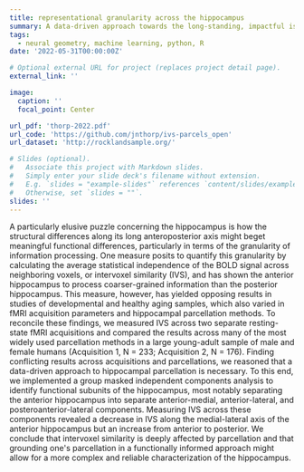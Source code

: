 ```yaml
---
title: representational granularity across the hippocampus
summary: A data-driven approach towards the long-standing, impactful issue of whether separate regions of the hippocampus naturally process representations at differing levels of granularity
tags:
  - neural geometry, machine learning, python, R
date: '2022-05-31T00:00:00Z'

# Optional external URL for project (replaces project detail page).
external_link: ''

image:
  caption: ''
  focal_point: Center

url_pdf: 'thorp-2022.pdf'
url_code: 'https://github.com/jnthorp/ivs-parcels_open'
url_dataset: 'http://rocklandsample.org/'

# Slides (optional).
#   Associate this project with Markdown slides.
#   Simply enter your slide deck's filename without extension.
#   E.g. `slides = "example-slides"` references `content/slides/example-slides.md`.
#   Otherwise, set `slides = ""`.
slides: ''
---
```


A particularly elusive puzzle concerning the hippocampus is how the structural differences along its long anteroposterior axis might beget meaningful functional differences, particularly in terms of the granularity of information processing. One measure posits to quantify this granularity by calculating the average statistical independence of the BOLD signal across neighboring voxels, or intervoxel similarity (IVS), and has shown the anterior hippocampus to process coarser-grained information than the posterior hippocampus. This measure, however, has yielded opposing results in studies of developmental and healthy aging samples, which also varied in fMRI acquisition parameters and hippocampal parcellation methods. To reconcile these findings, we measured IVS across two separate resting-state fMRI acquisitions and compared the results across many of the most widely used parcellation methods in a large young-adult sample of male and female humans (Acquisition 1, N = 233; Acquisition 2, N = 176). Finding conflicting results across acquisitions and parcellations, we reasoned that a data-driven approach to hippocampal parcellation is necessary. To this end, we implemented a group masked independent components analysis to identify functional subunits of the hippocampus, most notably separating the anterior hippocampus into separate anterior-medial, anterior-lateral, and posteroanterior-lateral components. Measuring IVS across these components revealed a decrease in IVS along the medial-lateral axis of the anterior hippocampus but an increase from anterior to posterior. We conclude that intervoxel similarity is deeply affected by parcellation and that grounding one's parcellation in a functionally informed approach might allow for a more complex and reliable characterization of the hippocampus.